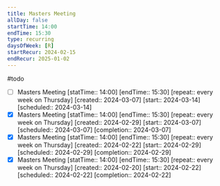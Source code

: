```yaml
---
title: Masters Meeting
allDay: false
startTime: 14:00
endTime: 15:30
type: recurring
daysOfWeek: [R]
startRecur: 2024-02-15
endRecur: 2025-01-02
---
```

 #todo
- [ ] Masters Meeting [statTime:: 14:00] [endTime:: 15:30]  [repeat:: every week on Thursday]  [created:: 2024-03-07]  [start:: 2024-03-14]  [scheduled:: 2024-03-14]
- [x] Masters Meeting [statTime:: 14:00] [endTime:: 15:30]  [repeat:: every week on Thursday]  [created:: 2024-02-29]  [start:: 2024-03-07]  [scheduled:: 2024-03-07]  [completion:: 2024-03-07]
- [x] Masters Meeting [statTime:: 14:00] [endTime:: 15:30]  [repeat:: every week on Thursday]  [created:: 2024-02-22]  [start:: 2024-02-29]  [scheduled:: 2024-02-29]  [completion:: 2024-02-29]
- [x] Masters Meeting [statTime:: 14:00] [endTime:: 15:30]  [repeat:: every week on Thursday]  [created:: 2024-02-20]  [start:: 2024-02-22]  [scheduled:: 2024-02-22]  [completion:: 2024-02-22]
